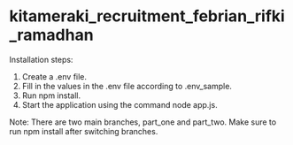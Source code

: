 # kitameraki_recruitment_febrian_rifki_ramadhan

Installation steps:

1. Create a .env file.
2. Fill in the values in the .env file according to .env_sample.
3. Run npm install.
4. Start the application using the command node app.js.

Note: There are two main branches, part_one and part_two. Make sure to run npm install after switching branches.
